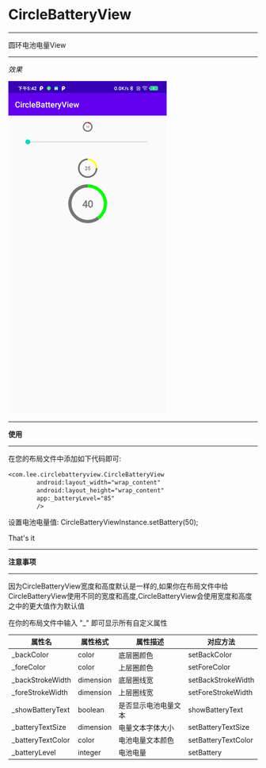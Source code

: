 # CircleBatteryView

***
圆环电池电量View
***

*效果*

![image](https://github.com/a1266143/CircleBatteryView/blob/master/image/example4.png)


***
**使用**
***

在您的布局文件中添加如下代码即可:
```
<com.lee.circlebatteryview.CircleBatteryView
        android:layout_width="wrap_content"
        android:layout_height="wrap_content"
        app:_batteryLevel="85"
        />
```

设置电池电量值:
CircleBatteryViewInstance.setBattery(50);

That's it

***
**注意事项**
***

因为CircleBatteryView宽度和高度默认是一样的,如果你在布局文件中给CircleBatteryView使用不同的宽度和高度,CircleBatteryView会使用宽度和高度之中的更大值作为默认值

在你的布局文件中输入 "_" 即可显示所有自定义属性

|属性名              |属性格式          | 属性描述     | 对应方法 |
| -----------------  | -------------- | ---------------- |----------------|
|_backColor        |color             | 底层圈颜色    |setBackColor|
|_foreColor         |color             | 上层圈颜色    |setForeColor|
|_backStrokeWidth|dimension | 底层圈线宽     |setBackStrokeWidth|
|_foreStrokeWidth|dimension  |上层圈线宽      |setForeStrokeWidth|
|_showBatteryText|boolean     |是否显示电池电量文本|showBatteryText|
|_batteryTextSize |dimension   | 电量文本字体大小 |setBatteryTextSize|
|_batteryTextColor|color          |电池电量文本颜色|setBatteryTextColor|
|_batteryLevel      |integer        |电池电量         |setBattery|


